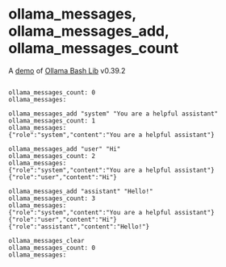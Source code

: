 # ollama_messages, ollama_messages_add, ollama_messages_count

A [demo](../README.md#demos) of [Ollama Bash Lib](https://github.com/attogram/ollama-bash-lib) v0.39.2
```

ollama_messages_count: 0
ollama_messages:

ollama_messages_add "system" "You are a helpful assistant"
ollama_messages_count: 1
ollama_messages:
{"role":"system","content":"You are a helpful assistant"}

ollama_messages_add "user" "Hi"
ollama_messages_count: 2
ollama_messages:
{"role":"system","content":"You are a helpful assistant"}
{"role":"user","content":"Hi"}

ollama_messages_add "assistant" "Hello!"
ollama_messages_count: 3
ollama_messages:
{"role":"system","content":"You are a helpful assistant"}
{"role":"user","content":"Hi"}
{"role":"assistant","content":"Hello!"}

ollama_messages_clear
ollama_messages_count: 0
ollama_messages:
```
